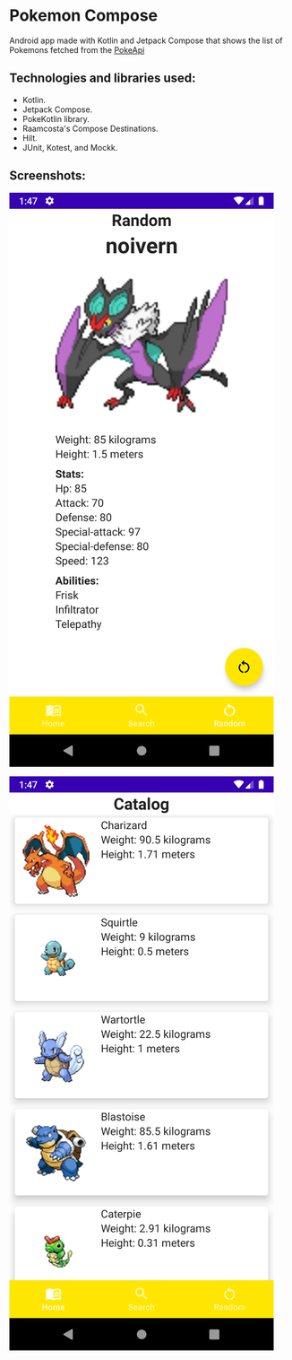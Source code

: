 # Pokemon Compose

Android app made with Kotlin and Jetpack Compose that shows the list of Pokemons fetched from the [PokeApi](https://pokeapi.co/)

## Technologies and libraries used:

- Kotlin.
- Jetpack Compose.
- PokeKotlin library.
- Raamcosta's Compose Destinations.
- Hilt.
- JUnit, Kotest, and Mockk.

## Screenshots:

![Screenshot 1](Screenshot_20221218_134703.png)

![Screenshot 2](Screenshot_20221218_134722.png)